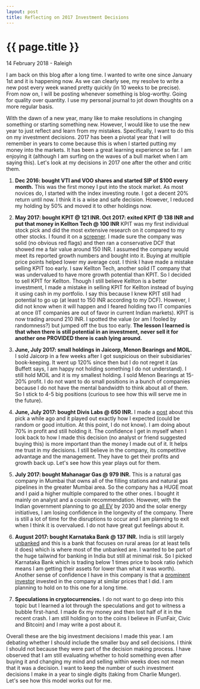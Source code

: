 ```yaml
---
layout: post
title: Reflecting on 2017 Investment Decisions
---
```


{{ page.title }}
================

<p class="meta">14 February 2018 - Raleigh</p>

I am back on this blog after a long time. I wanted to write one since January 1st and it is happening now. As we can clearly see, my resolve to write a new post every week waned pretty quickly (in 10 weeks to be precise). From now on, I will be posting whenever something is blog-worthy. Going for quality over quantity. I use my personal journal to jot down thoughts on a more regular basis.

With the dawn of a new year, many like to make resolutions in changing something or starting something new. However, I would like to use the new year to just reflect and learn from my mistakes. Specifically, I want to do this on my investment decisions. 2017 has been a pivotal year that I will remember in years to come because this is when I started putting my money into the markets. It has been a great learning experience so far. I am enjoying it (although I am surfing on the waves of a bull market when I am saying this). Let's look at my decisions in 2017 one after the other and critic them.

1. **Dec 2016: bought VTI and VOO shares and started SIP of $100 every month.** This was the first money I put into the stock market. As most novices do, I started with the index investing route. I got a decent 20% return until now. I think it is a wise and safe decision. However, I reduced my holding by 50% and moved it to other holdings now.

2. **May 2017: bought KPIT @ 121 INR. Oct 2017: exited KPIT @ 138 INR and put that money in Kellton Tech @ 100 INR** KPIT was my first individual stock pick and did the most extensive research on it compared to my other stocks. I found it on a [screener](https://www.screener.in/screens/182/Undervalued-Growth-Stocks/). I made sure the company was solid (no obvious red flags) and then ran a conservative DCF that showed me a fair value around 150 INR. I assumed the company would meet its reported growth numbers and bought into it. Buying at multiple price points helped lower my average cost. I think I have made a mistake selling KPIT too early. I saw Kellton Tech, another solid IT company that was undervalued to have more growth potential than KPIT. So I decided to sell KPIT for Kellton. Though I still believe Kellton is a better investment, I made a mistake in selling KPIT for Kellton instead of buying it using cash in my portfolio. I say this because I knew KPIT still had potential to go up (at least to 150 INR according to my DCF). However, I did not know when it will happen and I feared holding two IT companies at once (IT companies are out of favor in current Indian markets). KPIT is now trading around 210 INR. I spotted the value (or am I fooled by randomness?) but jumped off the bus too early. **The lesson I learned is that when there is still potential in an investment, never sell it for another one PROVIDED there is cash lying around.**

3. **June, July 2017: small holdings in Jaicorp, Menon Bearings and MOIL.** I sold Jaicorp in a few weeks after I got suspicious on their subsidiaries' book-keeping. It went up 120% since then but I do not regret it (as Buffett says, I am happy not holding something I do not understand). I still hold MOIL and it is my smallest holding. I sold Menon Bearings at 15-20% profit. I do not want to do small positions in a bunch of companies because I do not have the mental bandwidth to think about all of them. So I stick to 4-5 big positions (curious to see how this will serve me in the future).

4. **June, July 2017: bought Divis Labs @ 650 INR.** I made a [post](https://y2kpr.github.io/2017/07/09/week5.html) about this pick a while ago and it played out exactly how I expected (could be random or good intuition. At this point, I do not know). I am doing about 70% in profit and still holding it. The confidence I get in myself when I look back to how I made this decision (no analyst or friend suggested buying this) is more important than the money I made out of it. It helps me trust in my decisions. I still believe in the company, its competitive advantage and the management. They have to get their profits and growth back up. Let's see how this year plays out for them.

5. **July 2017: bought Mahanagar Gas @ 979 INR.** This is a natural gas company in Mumbai that owns all of the filling stations and natural gas pipelines in the greater Mumbai area. So the company has a HUGE moat and I paid a higher multiple compared to the other ones. I bought it mainly on analyst and a cousin recommendation. However, with the Indian government planning to go [all EV](http://money.cnn.com/2017/06/03/technology/future/india-electric-cars/index.html) by 2030 and the solar energy initiatives, I am losing confidence in the longevity of the company. There is still a lot of time for the disruptions to occur and I am planning to exit when I think it is overvalued. I do not have great gut feelings about it.

6. **August 2017: bought Karnataka Bank @ 137 INR.** India is still largely [unbanked](https://scroll.in/article/822464/demonetisation-indias-unbanked-population-would-be-the-worlds-7th-largest-country) and this is a bank that focuses on rural areas (or at least tells it does) which is where most of the unbanked are. I wanted to be part of the huge tailwind for banking in India but still at minimal risk. So I picked Karnataka Bank which is trading below 1 times price to book ratio (which means I am getting their assets for lower than what it was worth). Another sense of confidence I have in this company is that a [prominent investor](https://economictimes.indiatimes.com/markets/expert-view/expecting-karnataka-bank-to-be-a-multibagger-vijay-kedia-kedia-securities/articleshow/55025767.cms) invested in the company at similar prices that I did. I am planning to hold on to this one for a long time.

7. **Speculations in cryptocurrencies.** I do not want to go deep into this topic but I learned a lot through the speculations and got to witness a bubble first-hand. I made 6x my money and then lost half of it in the recent crash. I am still holding on to the coins I believe in  (FunFair, Civic and Bitcoin) and I may write a post about it.

Overall these are the big investment decisions I made this year. I am debating whether I should include the smaller buy and sell decisions. I think I should not because they were part of the decision making process. I have observed that I am still evaluating whether to hold something even after buying it and changing my mind and selling within weeks does not mean that it was a decision. I want to keep the number of such investment decisions I make in a year to single digits (taking from Charlie Munger). Let's see how this model works out for me.
